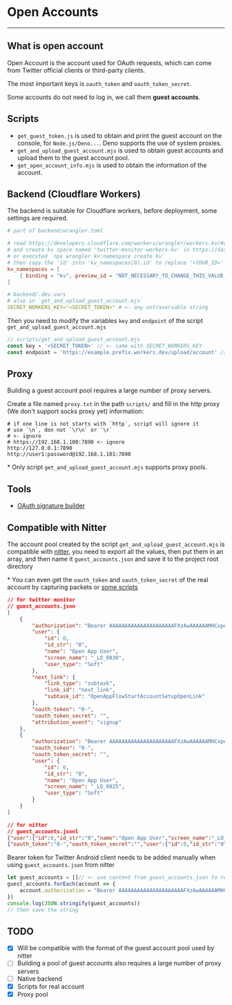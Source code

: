 # Open Accounts

---

## What is open account

Open Account is the account used for OAuth requests, which can come from Twitter official clients or third-party clients.

The most important keys is `oauth_token` and `oauth_token_secret`.

Some accounts do not need to log in, we call them **guest accounts**.

## Scripts

- `get_guest_token.js` is used to obtain and print the guest account on the console, for `Node.js/Deno...`. Deno supports the use of system proxies.
- `get_and_upload_guest_account.mjs` is used to obtain guest accounts and upload them to the guest account pool.
- `get_open_account_info.mjs` is used to obtain the information of the account.

## Backend (Cloudflare Workers)

The backend is suitable for Cloudflare workers, before deployment, some settings are required.

```toml
# part of backend/wrangler.toml

# read https://developers.cloudflare.com/workers/wrangler/workers-kv/#create-a-kv-namespace-with-wrangler 
# and create kv space named 'twitter-monitor-workers-kv' in https://dash.cloudflare.com/
# or executed `npx wrangler kv:namespace create kv`
# then copy the 'id' into 'kv_namespaces[0].id' to replace '<YOUR_ID>'
kv_namespaces = [
    { binding = "kv", preview_id = "NOT_NECESSARY_TO_CHANGE_THIS_VALUE_KV", id = "<YOUR_ID>" }
]
```

```yaml
# backend/.dev.vars
# also in `get_and_upload_guest_account.mjs`
SECRET_WORKERS_KEY="<SECRET_TOKEN>" # <- any untraversable string
```

Then you need to modify the variables `key` and `endpoint` of the script `get_and_upload_guest_account.mjs`

```javascript
// scripts/get_and_upload_guest_account.mjs
const key = '<SECRET_TOKEN>' // <- same with SECRET_WORKERS_KEY
const endpoint = 'https://example.prefix.workers.dev/upload/account' // <- you can find it from cloudflare dashboard
```

## Proxy

Building a guest account pool requires a large number of proxy servers.

Create a file named `proxy.txt` in the path `scripts/` and fill in the http proxy (We don't support socks proxy yet) information:

```
# if one line is not starts with `http`, script will ignore it
# use `\n`, don not `\r\n` or `\r`
# <- ignore
# https://192.168.1.100:7890 <- ignore
http://127.0.0.1:7890
http://user1:password@192.168.1.101:7890
```

\* Only script `get_and_upload_guest_account.mjs` supports proxy pools.

## Tools

- [OAuth signature builder](https://banka2017.github.io/twitter-monitor/apps/online_tools/oauth_signature_builder.html)

## Compatible with Nitter

The account pool created by the script `get_and_upload_guest_account.mjs` is compatible with [nitter](https://github.com/zedeus/nitter/wiki/Guest-Account-Branch-Deployment), you need to export all the values, then put them in an array, and then name it `guest_accounts.json` and save it to the project root directory

\* You can even get the `oauth_token` and `oauth_token_secret` of the real account by capturing packets or [some scripts](https://github.com/zedeus/nitter/issues/983#issuecomment-169002582)

```json
// for twitter monitor
// guest_accounts.json
[
    {
        "authorization": "Bearer AAAAAAAAAAAAAAAAAAAAAFXzAwAAAAAAMHCxpeSDG1gLNLghVe8d74hl6k4%3DRUMF4xAQLsbeBhTSRrCiQpJtxoGWeyHrDb5te2jpGskWDFW82F",
        "user": {
            "id": 0,
            "id_str": "0",
            "name": "Open App User",
            "screen_name": "_LO_0830",
            "user_type": "Soft"
        },
        "next_link": {
            "link_type": "subtask",
            "link_id": "next_link",
            "subtask_id": "OpenAppFlowStartAccountSetupOpenLink"
        },
        "oauth_token": "0-",
        "oauth_token_secret": "",
        "attribution_event": "signup"
    },
    {
        "authorization": "Bearer AAAAAAAAAAAAAAAAAAAAAFXzAwAAAAAAMHCxpeSDG1gLNLghVe8d74hl6k4%3DRUMF4xAQLsbeBhTSRrCiQpJtxoGWeyHrDb5te2jpGskWDFW82F",
        "oauth_token": "0-",
        "oauth_token_secret": "",
        "user": {
            "id": 0,
            "id_str": "0",
            "name": "Open App User",
            "screen_name": "_LO_0825",
            "user_type": "Soft"
        }
    }
]

// for nitter
// guest_accounts.jsonl
{"user":{"id":0,"id_str":"0","name":"Open App User","screen_name":"_LO_0830","user_type":"Soft"},"next_link":{"link_type":"subtask","link_id":"next_link","subtask_id":"OpenAppFlowStartAccountSetupOpenLink"},"oauth_token":"0-","oauth_token_secret":"","attribution_event":"signup"}
{"oauth_token":"0-","oauth_token_secret":"","user":{"id":0,"id_str":"0","name":"Open App User","screen_name":"_LO_0825","user_type":"Soft"}}

```

Bearer token for Twitter Android client needs to be added manually when using `guest_accounts.json` from nitter

```javascript
let guest_accounts = []// <- use content from guest_accounts.json to replace this empty array
guest_accounts.forEach(account => {
    account.authorization = "Bearer AAAAAAAAAAAAAAAAAAAAAFXzAwAAAAAAMHCxpeSDG1gLNLghVe8d74hl6k4%3DRUMF4xAQLsbeBhTSRrCiQpJtxoGWeyHrDb5te2jpGskWDFW82F"
})
console.log(JSON.stringify(guest_accounts))
// then save the string
```

## TODO

- [x] Will be compatible with the format of the guest account pool used by nitter
- [ ] Building a pool of guest accounts also requires a large number of proxy servers
- [ ] Native backend
- [x] Scripts for real account
- [x] Proxy pool
